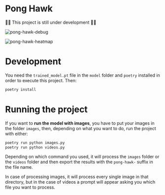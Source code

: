 # Pong Hawk

👷‍♂️ This project is still under development 👷‍♀️

![pong-hawk-debug](https://github.com/JuanQP/pong-hawk/assets/11776905/e80f22fa-535a-4f0e-8b23-78a9b16ab327)

![pong-hawk-heatmap](https://github.com/JuanQP/pong-hawk/assets/11776905/efccdac2-0231-4d2e-a51b-7f9982a55488)

# Development

You need the `trained_model.pt` file in the `model` folder and `poetry` installed in order to execute this project. Then:

```sh
poetry install
```

# Running the project

If you want to **run the model with images**, you have to put your images in the folder `images`, then, depending on what you want to do, run the project with either:

```sh
poetry run python images.py
poetry run python videos.py
```

Depending on which command you used, it will process the `images` folder or the `videos` folder and then export the results with the `pong-hawk-` suffix in the file name.

In case of processing images, it will process every single image in that directory, but in the case of videos a prompt will appear asking you which file you want to process.
